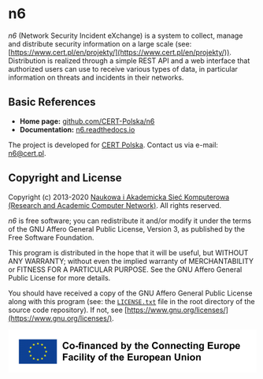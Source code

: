 # n6

*n6* (Network Security Incident eXchange) is a system to collect, manage
and distribute security information on a large scale (see:
[https://www.cert.pl/en/projekty/](https://www.cert.pl/en/projekty/)).
Distribution is realized through a simple REST API and a web interface
that authorized users can use to receive various types of data, in
particular information on threats and incidents in their networks.


## Basic References

* **Home page:** [github.com/CERT-Polska/n6](https://github.com/CERT-Polska/n6)
* **Documentation:** [n6.readthedocs.io](https://n6.readthedocs.io/en/latest/)

The project is developed for [CERT Polska](https://www.cert.pl/en/).
Contact us via e-mail: [n6@cert.pl](mailto:n6@cert.pl).


## Copyright and License

Copyright (c) 2013-2020 [Naukowa i Akademicka Sieć Komputerowa (Research and Academic
   Computer Network)](https://en.nask.pl/).  All rights reserved.

*n6* is free software; you can redistribute it and/or modify it under
the terms of the GNU Affero General Public License, Version 3, as
published by the Free Software Foundation.

This program is distributed in the hope that it will be useful,
but WITHOUT ANY WARRANTY; without even the implied warranty of
MERCHANTABILITY or FITNESS FOR A PARTICULAR PURPOSE.  See the
GNU Affero General Public License for more details.

You should have received a copy of the GNU Affero General Public License
along with this program (see: the
[`LICENSE.txt`](https://github.com/CERT-Polska/n6/blob/master/LICENSE.txt)
file in the root directory of the source code repository).  If not, see
[https://www.gnu.org/licenses/](https://www.gnu.org/licenses/).


![Co-financed by the Connecting Europe Facility of the European Union](cef_logo.png)
